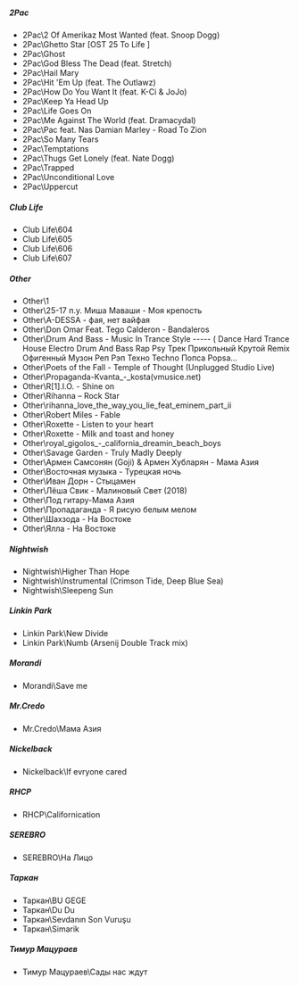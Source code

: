 ##### 2Pac
- 2Pac\2 Of Amerikaz Most Wanted (feat. Snoop Dogg)
- 2Pac\Ghetto Star [OST 25 To Life ]
- 2Pac\Ghost
- 2Pac\God Bless The Dead (feat. Stretch)
- 2Pac\Hail Mary
- 2Pac\Hit 'Em Up (feat. The Outlawz)
- 2Pac\How Do You Want It (feat. K-Ci & JoJo)
- 2Pac\Keep Ya Head Up
- 2Pac\Life Goes On
- 2Pac\Me Against The World (feat. Dramacydal)
- 2Pac\Pac feat. Nas Damian Marley - Road To Zion
- 2Pac\So Many Tears
- 2Pac\Temptations
- 2Pac\Thugs Get Lonely (feat. Nate Dogg)
- 2Pac\Trapped
- 2Pac\Unconditional Love
- 2Pac\Uppercut

##### Club Life
- Club Life\604
- Club Life\605
- Club Life\606
- Club Life\607

##### Other
- Other\1
- Other\25-17 п.у. Миша Маваши - Моя крепость
- Other\A-DESSA - фая, нет вайфая
- Other\Don Omar Feat. Tego Calderon - Bandaleros
- Other\Drum And Bass - Music In Trance Style ----- ( Dance Hard Trance House Electro Drum And Bass Rap Psy Трек Прикольный Крутой Remix Офигенный Музон Реп Рэп Техно Techno Попса Popsa...
- Other\Poets of the Fall - Temple of Thought (Unplugged Studio Live)
- Other\Propaganda-Kvanta_-_kosta(vmusice.net)
- Other\R[1].I.O. - Shine on
- Other\Rihanna – Rock Star
- Other\rihanna_love_the_way_you_lie_feat_eminem_part_ii
- Other\Robert Miles - Fable
- Other\Roxette - Listen to your heart
- Other\Roxette - Milk and toast and honey
- Other\royal_gigolos_-_california_dreamin_beach_boys
- Other\Savage Garden - Truly Madly Deeply
- Other\Армен Самсонян (Goji) & Армен Хубларян - Мама Азия
- Other\Восточная музыка - Турецкая ночь
- Other\Иван Дорн - Стыцамен
- Other\Лёша Свик - Малиновый Cвет (2018)
- Other\Под гитару-Мама Азия
- Other\Пропадаганда - Я рисую белым мелом
- Other\Шахзода - На Востоке
- Other\Ялла - На Востоке


##### Nightwish
- Nightwish\Higher Than Hope
- Nightwish\Instrumental (Crimson Tide, Deep Blue Sea)
- Nightwish\Sleepeng Sun

##### Linkin Park
- Linkin Park\New Divide
- Linkin Park\Numb (Arsenij Double Track mix)

##### Morandi
- Morandi\Save me

##### Mr.Credo
- Mr.Credo\Мама Азия

##### Nickelback
- Nickelback\If evryone cared

##### RHCP
- RHCP\Californication

##### SEREBRO
- SEREBRO\На Лицо

##### Таркан
- Таркан\BU GEGE
- Таркан\Du Du
- Таркан\Sevdanın Son Vuruşu
- Таркан\Simarik

##### Тимур Мацураев
- Тимур Мацураев\Сады нас ждут
